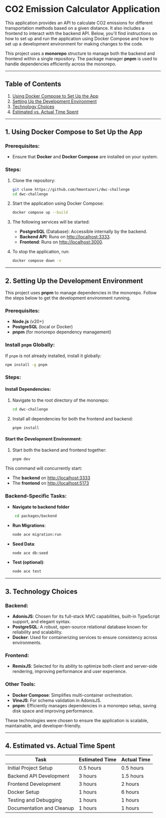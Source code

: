 # CO2 Emission Calculator Application

This application provides an API to calculate CO2 emissions for different transportation methods based on a given distance. It also includes a frontend to interact with the backend API. Below, you'll find instructions on how to set up and run the application using Docker Compose and how to set up a development environment for making changes to the code.

This project uses a **monorepo** structure to manage both the backend and frontend within a single repository. The package manager **pnpm** is used to handle dependencies efficiently across the monorepo.

---

## Table of Contents

1. [Using Docker Compose to Set Up the App](#1-using-docker-compose-to-set-up-the-app)
2. [Setting Up the Development Environment](#2-setting-up-the-development-environment)
3. [Technology Choices](#3-technology-choices)
4. [Estimated vs. Actual Time Spent](#4-estimated-vs-actual-time-spent)

---

## 1. Using Docker Compose to Set Up the App

### Prerequisites:
- Ensure that **Docker** and **Docker Compose** are installed on your system.

### Steps:
1. Clone the repository:
   ```bash
   git clone https://github.com/hmontazeri/dwc-challenge
   cd dwc-challenge
   ```

2. Start the application using Docker Compose:
   ```bash
   docker compose up --build
   ```

3. The following services will be started:
   - **PostgreSQL** (Database): Accessible internally by the backend.
   - **Backend API**: Runs on [http://localhost:3333](http://localhost:3333).
   - **Frontend**: Runs on [http://localhost:3000](http://localhost:3000).

4. To stop the application, run:
   ```bash
   docker compose down -v
   ```

---

## 2. Setting Up the Development Environment

This project uses **pnpm** to manage dependencies in the monorepo. Follow the steps below to get the development environment running.

### Prerequisites:
- **Node.js** (v20+)
- **PostgreSQL** (local or Docker)
- **pnpm** (for monorepo dependency management)

### Install `pnpm` Globally:
If `pnpm` is not already installed, install it globally:
```bash
npm install -g pnpm
```

### Steps:

#### Install Dependencies:
1. Navigate to the root directory of the monorepo:
   ```bash
   cd dwc-challenge
   ```

2. Install all dependencies for both the frontend and backend:
   ```bash
   pnpm install
   ```

#### Start the Development Environment:
1. Start both the backend and frontend together:
   ```bash
   pnpm dev
   ```

This command will concurrently start:
- The **backend** on [http://localhost:3333](http://localhost:3333)
- The **frontend** on [http://localhost:5173](http://localhost:5173)

### Backend-Specific Tasks:
- **Navigate to backend folder**
  ```bash 
   cd packages/backend
   ```
- **Run Migrations**:
  ```bash
  node ace migration:run 
  ```
- **Seed Data**:
  ```bash
  node ace db:seed     
  ```
- **Test (optional)**:
  ```bash
  node ace test     
  ```

---

## 3. Technology Choices

### Backend:
- **AdonisJS**: Chosen for its full-stack MVC capabilities, built-in TypeScript support, and elegant syntax.
- **PostgreSQL**: A robust, open-source relational database known for reliability and scalability.
- **Docker**: Used for containerizing services to ensure consistency across environments.

### Frontend:
- **RemixJS**: Selected for its ability to optimize both client and server-side rendering, improving performance and user experience.

### Other Tools:
- **Docker Compose**: Simplifies multi-container orchestration.
- **VineJS**: For schema validation in AdonisJS.
- **pnpm**: Efficiently manages dependencies in a monorepo setup, saving disk space and improving performance.

These technologies were chosen to ensure the application is scalable, maintainable, and developer-friendly.

---

## 4. Estimated vs. Actual Time Spent

| Task                              | Estimated Time | Actual Time |
|-----------------------------------|----------------|-------------|
| Initial Project Setup             | 0.5 hours      | 0.5 hours   |
| Backend API Development           | 3 hours        | 1.5 hours   |
| Frontend Development              | 3 hours        | 2 hours     |
| Docker Setup                      | 1 hours        | 6 hours     |
| Testing and Debugging             | 1 hours        | 1 hours     |
| Documentation and Cleanup         | 1 hours        | 1 hours     |
